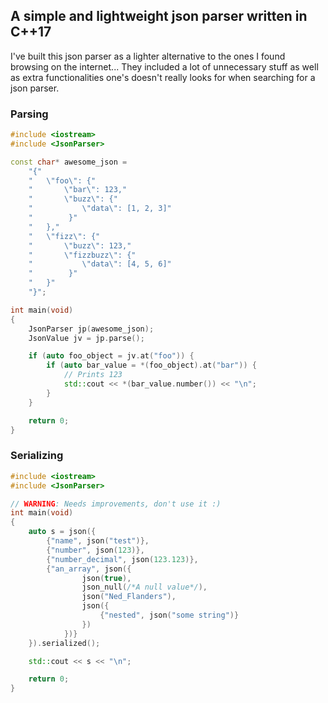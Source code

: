 ## A simple and lightweight json parser written in C++17

I've built this json parser as a lighter alternative to the ones I
found browsing on the internet... They included a lot of unnecessary stuff
as well as extra functionalities one's doesn't really looks for when 
searching for a json parser.

### Parsing
```cpp
#include <iostream>
#include <JsonParser>

const char* awesome_json =
    "{"
    "   \"foo\": {"
    "       \"bar\": 123,"
    "       \"buzz\": {"
    "           \"data\": [1, 2, 3]"
    "        }"
    "   },"
    "   \"fizz\": {"
    "       \"buzz\": 123,"
    "       \"fizzbuzz\": {"
    "           \"data\": [4, 5, 6]"
    "        }"
    "   }"
    "}";

int main(void)
{
    JsonParser jp(awesome_json);
    JsonValue jv = jp.parse();

    if (auto foo_object = jv.at("foo")) {
        if (auto bar_value = *(foo_object).at("bar")) {
            // Prints 123
            std::cout << *(bar_value.number()) << "\n";
        }
    }

    return 0;
}

```

### Serializing
```cpp
#include <iostream>
#include <JsonParser>

// WARNING: Needs improvements, don't use it :)
int main(void)
{
    auto s = json({
        {"name", json("test")},
        {"number", json(123)},
        {"number_decimal", json(123.123)},
        {"an_array", json({
                json(true),
                json_null(/*A null value*/),
                json("Ned_Flanders"),
                json({
                    {"nested", json("some string")}
                })
            })}
    }).serialized();

    std::cout << s << "\n";

    return 0;
}
```
